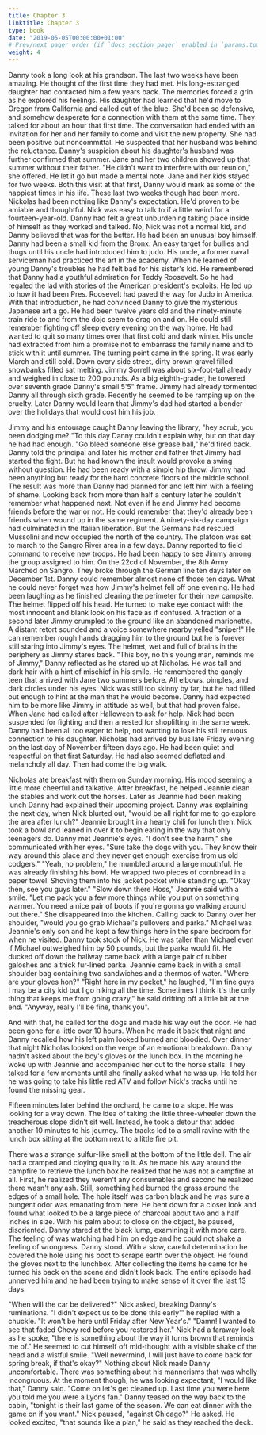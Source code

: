 ```yaml
---
title: Chapter 3
linktitle: Chapter 3
type: book
date: "2019-05-05T00:00:00+01:00"
# Prev/next pager order (if `docs_section_pager` enabled in `params.toml`)
weight: 4
---
```


Danny took a long look at his grandson. The last two weeks have been amazing. He thought of the first time they had met. His long-estranged daughter had contacted him a few years back. The memories forced a grin as he explored his feelings.
His daughter had learned that he'd move to Oregon from California and called out of the blue. She'd been so defensive, and somehow desperate for a connection with them at the same time. They talked for about an hour that first time. The conversation had ended with an invitation for her and her family to come and visit the new property. She had been positive but noncommittal. He suspected that her husband was behind the reluctance.
Danny's suspicion about his daughter's husband was further confirmed that summer. Jane and her two children showed up that summer without their father. "He didn't want to interfere with our reunion," she offered. He let it go but made a mental note. Jane and her kids stayed for two weeks. Both this visit at that first, Danny would mark as some of the happiest times in his life.
These last two weeks though had been more. Nickolas had been nothing like Danny's expectation. He'd proven to be amiable and thoughtful. Nick was easy to talk to if a little weird for a fourteen-year-old. Danny had felt a great unburdening taking place inside of himself as they worked and talked. No, Nick was not a normal kid, and Danny believed that was for the better. He had been an unusual boy himself.
Danny had been a small kid from the Bronx. An easy target for bullies and thugs until his uncle had introduced him to judo. His uncle, a former naval serviceman had practiced the art in the academy. When he learned of young Danny's troubles he had felt bad for his sister's kid. He remembered that Danny had a youthful admiration for Teddy Roosevelt. So he had regaled the lad with stories of the American president's exploits. He led up to how it had been Pres. Roosevelt had paved the way for Judo in America. With that introduction, he had convinced Danny to give the mysterious Japanese art a go.
He had been twelve years old and the ninety-minute train ride to and from the dojo seem to drag on and on. He could still remember fighting off sleep every evening on the way home. He had wanted to quit so many times over that first cold and dark winter. His uncle had extracted from him a promise not to embarrass the family name and to stick with it until summer.
The turning point came in the spring. It was early March and still cold. Down every side street, dirty brown gravel filled snowbanks filled sat melting. Jimmy Sorrell was about six-foot-tall already and weighed in close to 200 pounds. As a big eighth-grader, he towered over seventh grade Danny's small 5'5" frame. Jimmy had already tormented Danny all through sixth grade. Recently he seemed to be ramping up on the cruelty. Later Danny would learn that Jimmy's dad had started a bender over the holidays that would cost him his job.

Jimmy and his entourage caught Danny leaving the library, "hey scrub, you been dodging me? "To this day Danny couldn't explain why, but on that day he had had enough. "Go bleed someone else grease ball," he'd fired back. Danny told the principal and later his mother and father that Jimmy had started the fight. But he had known the insult would provoke a swing without question. He had been ready with a simple hip throw. Jimmy had been anything but ready for the hard concrete floors of the middle school. The result was more than Danny had planned for and left him with a feeling of shame.
Looking back from more than half a century later he couldn't remember what happened next. Not even if he and Jimmy had become friends before the war or not. He could remember that they'd already been friends when wound up in the same regiment. A ninety-six-day campaign had culminated in the Italian liberation. But the Germans had rescued Mussolini and now occupied the north of the country. The platoon was set to march to the Sangro River area in a few days. Danny reported to field command to receive new troops. He had been happy to see Jimmy among the group assigned to him.
On the 22cd of November, the 8th Army Marched on Sangro. They broke through the German line ten days later on December 1st. Danny could remember almost none of those ten days. What he could never forget was how Jimmy's helmet fell off one evening. He had been laughing as he finished clearing the perimeter for their new campsite. The helmet flipped off his head. He turned to make eye contact with the most innocent and blank look on his face as if confused. A fraction of a second later Jimmy crumpled to the ground like an abandoned marionette. A distant retort sounded and a voice somewhere nearby yelled "sniper!" He can remember rough hands dragging him to the ground but he is forever still staring into Jimmy's eyes. The helmet, wet and full of brains in the periphery as Jimmy stares back.
"This boy, no this young man, reminds me of Jimmy," Danny reflected as he stared up at Nicholas. He was tall and dark hair with a hint of mischief in his smile. He remembered the gangly teen that arrived with Jane two summers before. All elbows, pimples, and dark circles under his eyes.
Nick was still too skinny by far, but he had filled out enough to hint at the man that he would become. Danny had expected him to be more like Jimmy in attitude as well, but that had proven false. When Jane had called after Halloween to ask for help. Nick had been suspended for fighting and then arrested for shoplifting in the same week.
Danny had been all too eager to help, not wanting to lose his still tenuous connection to his daughter. Nicholas had arrived by bus late Friday evening on the last day of November fifteen days ago. He had been quiet and respectful on that first Saturday. He had also seemed deflated and melancholy all day. Then had come the big walk.

Nicholas ate breakfast with them on Sunday morning. His mood seeming a little more cheerful and talkative. After breakfast, he helped Jeannie clean the stables and work out the horses. Later as Jeannie had been making lunch Danny had explained their upcoming project.
Danny was explaining the next day, when Nick blurted out, "would be all right for me to go explore the area after lunch?" Jeannie brought in a hearty chili for lunch then. Nick took a bowl and leaned in over it to begin eating in the way that only teenagers do. Danny met Jeannie's eyes. "I don't see the harm," she communicated with her eyes. "Sure take the dogs with you. They know their way around this place and they never get enough exercise from us old codgers."
"Yeah, no problem," he mumbled around a large mouthful. He was already finishing his bowl. He wrapped two pieces of cornbread in a paper towel. Shoving them into his jacket pocket while standing up. "Okay then, see you guys later."
"Slow down there Hoss," Jeannie said with a smile. "Let me pack you a few more things while you put on something warmer. You need a nice pair of boots if you're gonna go walking around out there." She disappeared into the kitchen. Calling back to Danny over her shoulder, "would you go grab Michael's pullovers and parka." Michael was Jeannie's only son and he kept a few things here in the spare bedroom for when he visited. Danny took stock of Nick. He was taller than Michael even if Michael outweighed him by 50 pounds, but the parka would fit.
He ducked off down the hallway came back with a large pair of rubber galoshes and a thick fur-lined parka.
Jeannie came back in with a small shoulder bag containing two sandwiches and a thermos of water. "Where are your gloves hon?"
"Right here in my pocket," he laughed, "I'm fine guys I may be a city kid but I go hiking all the time. Sometimes I think it's the only thing that keeps me from going crazy," he said drifting off a little bit at the end. "Anyway, really I'll be fine, thank you".

And with that, he called for the dogs and made his way out the door. He had been gone for a little over 10 hours. When he made it back that night and Danny recalled how his left palm looked burned and bloodied.
Over dinner that night Nicholas looked on the verge of an emotional breakdown. Danny hadn't asked about the boy's gloves or the lunch box. In the morning he woke up with Jeannie and accompanied her out to the horse stalls. They talked for a few moments until she finally asked what he was up. He told her he was going to take his little red ATV and follow Nick's tracks until he found the missing gear.

Fifteen minutes later behind the orchard, he came to a slope. He was looking for a way down. The idea of taking the little three-wheeler down the treacherous slope didn't sit well. Instead, he took a detour that added another 10 minutes to his journey. The tracks led to a small ravine with the lunch box sitting at the bottom next to a little fire pit.

There was a strange sulfur-like smell at the bottom of the little dell. The air had a cramped and cloying quality to it. As he made his way around the campfire to retrieve the lunch box he realized that he was not a campfire at all. First, he realized they weren't any consumables and second he realized there wasn't any ash. Still, something had burned the grass around the edges of a small hole. The hole itself was carbon black and he was sure a pungent odor was emanating from here. He bent down for a closer look and found what looked to be a large piece of charcoal about two and a half inches in size. With his palm about to close on the object, he paused, disoriented.
Danny stared at the black lump, examining it with more care. The feeling of was watching had him on edge and he could not shake a feeling of wrongness. Danny stood. With a slow, careful determination he covered the hole using his boot to scrape earth over the object. He found the gloves next to the lunchbox. After collecting the items he came for he turned his back on the scene and didn't look back. The entire episode had unnerved him and he had been trying to make sense of it over the last 13 days.

"When will the car be delivered?" Nick asked, breaking Danny's ruminations. "I didn't expect us to be done this early'" he replied with a chuckle. "It won't be here until Friday after New Year's." "Damn! I wanted to see that faded Chevy red before you restored her." Nick had a faraway look as he spoke, "there is something about the way it turns brown that reminds me of." He seemed to cut himself off mid-thought with a visible shake of the head and a wistful smile. "Well nevermind, I will just have to come back for spring break, if that's okay?"
Nothing about Nick made Danny uncomfortable. There was something about his mannerisms that was wholly incongruous. At the moment though, he was looking expectant, "I would like that," Danny said. "Come on let's get cleaned up. Last time you were here you told me you were a Lyons fan." Danny teased on the way back to the cabin, "tonight is their last game of the season. We can eat dinner with the game on if you want."
Nick paused, "against Chicago?" He asked. He looked excited, "that sounds like a plan," he said as they reached the deck.
